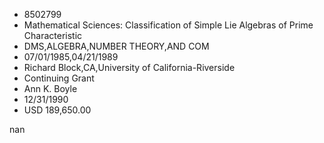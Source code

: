 
* 8502799
* Mathematical Sciences: Classification of Simple Lie Algebras of Prime Characteristic
* DMS,ALGEBRA,NUMBER THEORY,AND COM
* 07/01/1985,04/21/1989
* Richard Block,CA,University of California-Riverside
* Continuing Grant
* Ann K. Boyle
* 12/31/1990
* USD 189,650.00

nan
